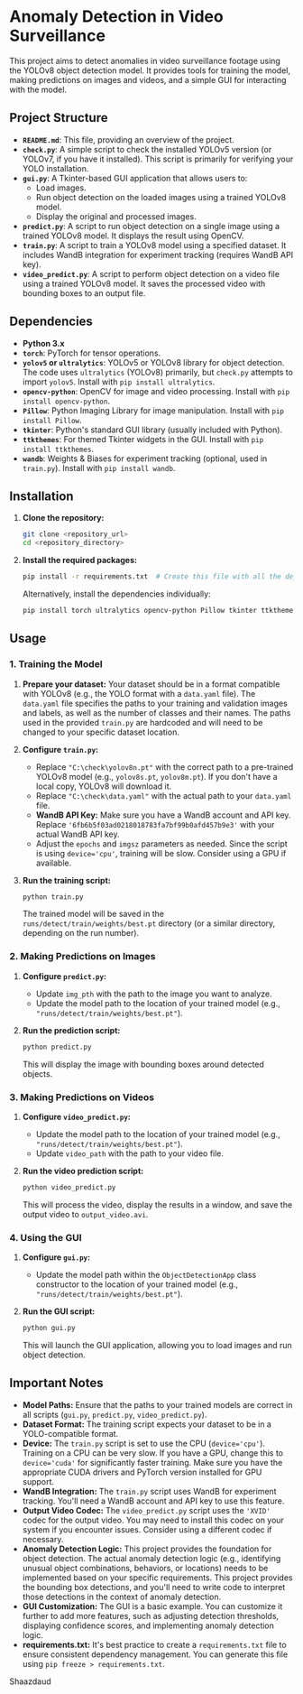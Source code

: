 # Anomaly Detection in Video Surveillance

This project aims to detect anomalies in video surveillance footage using the YOLOv8 object detection model.  It provides tools for training the model, making predictions on images and videos, and a simple GUI for interacting with the model.

## Project Structure

*   **`README.md`**: This file, providing an overview of the project.
*   **`check.py`**: A simple script to check the installed YOLOv5 version (or YOLOv7, if you have it installed).  This script is primarily for verifying your YOLO installation.
*   **`gui.py`**:  A Tkinter-based GUI application that allows users to:
    *   Load images.
    *   Run object detection on the loaded images using a trained YOLOv8 model.
    *   Display the original and processed images.
*   **`predict.py`**:  A script to run object detection on a single image using a trained YOLOv8 model.  It displays the result using OpenCV.
*   **`train.py`**:  A script to train a YOLOv8 model using a specified dataset.  It includes WandB integration for experiment tracking (requires WandB API key).
*   **`video_predict.py`**:  A script to perform object detection on a video file using a trained YOLOv8 model.  It saves the processed video with bounding boxes to an output file.

## Dependencies

*   **Python 3.x**
*   **`torch`**: PyTorch for tensor operations.
*   **`yolov5` or `ultralytics`**:  YOLOv5 or YOLOv8 library for object detection.  The code uses `ultralytics` (YOLOv8) primarily, but `check.py` attempts to import `yolov5`.  Install with `pip install ultralytics`.
*   **`opencv-python`**: OpenCV for image and video processing. Install with `pip install opencv-python`.
*   **`Pillow`**: Python Imaging Library for image manipulation. Install with `pip install Pillow`.
*   **`tkinter`**:  Python's standard GUI library (usually included with Python).
*   **`ttkthemes`**:  For themed Tkinter widgets in the GUI. Install with `pip install ttkthemes`.
*   **`wandb`**: Weights & Biases for experiment tracking (optional, used in `train.py`). Install with `pip install wandb`.

## Installation

1.  **Clone the repository:**

    ```bash
    git clone <repository_url>
    cd <repository_directory>
    ```

2.  **Install the required packages:**

    ```bash
    pip install -r requirements.txt  # Create this file with all the dependencies
    ```
    Alternatively, install the dependencies individually:

    ```bash
    pip install torch ultralytics opencv-python Pillow tkinter ttkthemes wandb
    ```

## Usage

### 1. Training the Model

1.  **Prepare your dataset:**  Your dataset should be in a format compatible with YOLOv8 (e.g., the YOLO format with a `data.yaml` file).  The `data.yaml` file specifies the paths to your training and validation images and labels, as well as the number of classes and their names.  The paths used in the provided `train.py` are hardcoded and will need to be changed to your specific dataset location.

2.  **Configure `train.py`:**
    *   Replace `"C:\check\yolov8n.pt"` with the correct path to a pre-trained YOLOv8 model (e.g., `yolov8s.pt`, `yolov8m.pt`).  If you don't have a local copy, YOLOv8 will download it.
    *   Replace `"C:\check\data.yaml"` with the actual path to your `data.yaml` file.
    *   **WandB API Key:**  Make sure you have a WandB account and API key.  Replace `'6fb6b5f03ad0218018783fa7bf99b0afd457b9e3'` with your actual WandB API key.
    *   Adjust the `epochs` and `imgsz` parameters as needed.  Since the script is using `device='cpu'`, training will be slow. Consider using a GPU if available.

3.  **Run the training script:**

    ```bash
    python train.py
    ```

    The trained model will be saved in the `runs/detect/train/weights/best.pt` directory (or a similar directory, depending on the run number).

### 2. Making Predictions on Images

1.  **Configure `predict.py`:**
    *   Update `img_pth` with the path to the image you want to analyze.
    *   Update the model path to the location of your trained model (e.g., `"runs/detect/train/weights/best.pt"`).

2.  **Run the prediction script:**

    ```bash
    python predict.py
    ```

    This will display the image with bounding boxes around detected objects.

### 3. Making Predictions on Videos

1.  **Configure `video_predict.py`:**
    *   Update the model path to the location of your trained model (e.g., `"runs/detect/train/weights/best.pt"`).
    *   Update `video_path` with the path to your video file.

2.  **Run the video prediction script:**

    ```bash
    python video_predict.py
    ```

    This will process the video, display the results in a window, and save the output video to `output_video.avi`.

### 4. Using the GUI

1.  **Configure `gui.py`:**
    *   Update the model path within the `ObjectDetectionApp` class constructor to the location of your trained model (e.g., `"runs/detect/train/weights/best.pt"`).

2.  **Run the GUI script:**

    ```bash
    python gui.py
    ```

    This will launch the GUI application, allowing you to load images and run object detection.

## Important Notes

*   **Model Paths:** Ensure that the paths to your trained models are correct in all scripts (`gui.py`, `predict.py`, `video_predict.py`).
*   **Dataset Format:**  The training script expects your dataset to be in a YOLO-compatible format.
*   **Device:** The `train.py` script is set to use the CPU (`device='cpu'`). Training on a CPU can be very slow. If you have a GPU, change this to `device='cuda'` for significantly faster training.  Make sure you have the appropriate CUDA drivers and PyTorch version installed for GPU support.
*   **WandB Integration:** The `train.py` script uses WandB for experiment tracking. You'll need a WandB account and API key to use this feature.
*   **Output Video Codec:** The `video_predict.py` script uses the `'XVID'` codec for the output video.  You may need to install this codec on your system if you encounter issues.  Consider using a different codec if necessary.
*   **Anomaly Detection Logic:** This project provides the foundation for object detection. The actual anomaly detection logic (e.g., identifying unusual object combinations, behaviors, or locations) needs to be implemented based on your specific requirements.  This project provides the bounding box detections, and you'll need to write code to interpret those detections in the context of anomaly detection.
*   **GUI Customization:** The GUI is a basic example. You can customize it further to add more features, such as adjusting detection thresholds, displaying confidence scores, and implementing anomaly detection logic.
*   **requirements.txt:**  It's best practice to create a `requirements.txt` file to ensure consistent dependency management. You can generate this file using `pip freeze > requirements.txt`.


Shaazdaud
